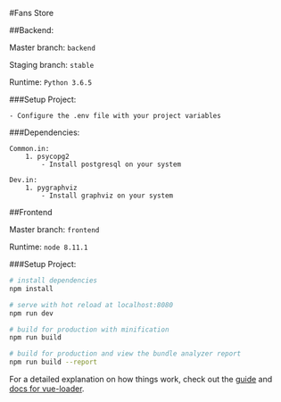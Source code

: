 #Fans Store

##Backend:

Master branch: `backend`

Staging branch: `stable`

Runtime: `Python 3.6.5`

###Setup Project:

    - Configure the .env file with your project variables

###Dependencies:

    Common.in:
        1. psycopg2
            - Install postgresql on your system

    Dev.in:
        1. pygraphviz
            - Install graphviz on your system

##Frontend

Master branch: `frontend`

Runtime: `node 8.11.1`

###Setup Project:

``` bash
# install dependencies
npm install

# serve with hot reload at localhost:8080
npm run dev

# build for production with minification
npm run build

# build for production and view the bundle analyzer report
npm run build --report
```

For a detailed explanation on how things work, check out the [guide](http://vuejs-templates.github.io/webpack/) and [docs for vue-loader](http://vuejs.github.io/vue-loader).
